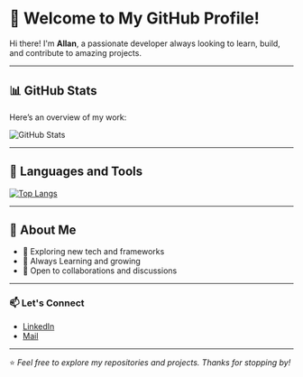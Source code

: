 # 👋 Welcome to My GitHub Profile!

Hi there! I'm **Allan**, a passionate developer always looking to learn, build, and contribute to amazing projects.

---

## 📊 GitHub Stats

Here’s an overview of my work:

![GitHub Stats](https://github-readme-stats.vercel.app/api?username=Only1allan&show_icons=true&theme=radical)

---

## 🔧 Languages and Tools

[![Top Langs](https://github-readme-stats.vercel.app/api/top-langs/?username=Only1allan&layout=compact&theme=radical)](https://github.com/anuraghazra/github-readme-stats)

---

## 🌱 About Me

- 🌟 Exploring new tech and frameworks
- 📖 Always Learning and growing
- 🤝 Open to collaborations and discussions

---

### 📫 Let's Connect

- [LinkedIn](https://www.linkedin.com/in/allan-kariuki/)
- [Mail](kariukiallan850@gmail.com)

---

⭐️ *Feel free to explore my repositories and projects. Thanks for stopping by!*

